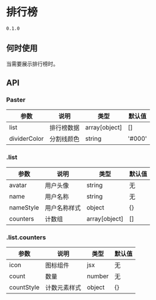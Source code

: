 # 排行榜
`0.1.0`

## 何时使用
当需要展示排行榜时。

## API
### Paster
| 参数 | 说明 | 类型 | 默认值 |
| --- | --- | --- | --- |
| list | 排行榜数据 | array[object] | [] |
| dividerColor | 分割线颜色 | string | '#000' |

### .list
| 参数 | 说明 | 类型 | 默认值 |
| --- | --- | --- | --- |
| avatar | 用户头像 | string | 无 |
| name | 用户名称 | string | 无 |
| nameStyle | 用户名称样式 | object | {} |
| counters | 计数组 | array[object] | [] |

### .list.counters
| 参数 | 说明 | 类型 | 默认值 |
| --- | --- | --- | --- |
| icon | 图标组件 | jsx | 无 |
| count | 数量 | number | 无 |
| countStyle | 计数元素样式 | object | {} |
